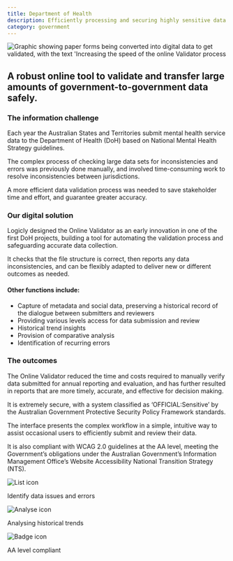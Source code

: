 ```yaml
---
title: Department of Health
description: Efficiently processing and securing highly sensitive data
category: government
---
```

<div class="grid grid-cols-12 gap-0 lg:gap-8">

<div class="col-span-12 project-images">
    <img src="/Projects/Images/8_Department_of_health/Department-of-health-increasing-the-spread-of-the-online-vlidator-process.jpg" alt="Graphic showing paper forms being converted into digital data to get validated, with the text 'Increasing the speed of the online Validator process" />
</div>


<div class="col-span-12 lg:col-span-9 project-text lg:order-last">
<div>

## A robust online tool to validate and transfer large amounts of government-to-government data safely.

### The information challenge
Each year the Australian States and Territories submit mental health service data to the Department of Health (DoH) based on National Mental Health Strategy guidelines.

The complex process of checking large data sets for inconsistencies and errors was previously done manually, and involved time-consuming work to resolve inconsistencies between jurisdictions.

A more efficient data validation process was needed to save stakeholder time and effort, and guarantee greater accuracy.

### Our digital solution
Logicly designed the Online Validator as an early innovation in one of the first DoH projects, building a tool for automating the validation process and safeguarding accurate data collection.

It checks that the file structure is correct, then reports any data inconsistencies, and can be flexibly adapted to deliver new or different outcomes as needed.

#### Other functions include:
<div class="project-text-list">
  <ul>
    <li>Capture of metadata and social data, preserving a historical record of the dialogue between submitters and reviewers</li>
    <li>Providing various levels access for data submission and review</li>
    <li>Historical trend insights</li>
    <li>Provision of comparative analysis</li>
    <li>Identification of recurring errors</li>
  </ul>
</div>


### The outcomes
The Online Validator reduced the time and costs required to manually verify data submitted for annual reporting and evaluation, and has further resulted in reports that are more timely, accurate, and effective for decision making.

It is extremely secure, with a system classified as ‘OFFICIAL:Sensitive’ by the Australian Government Protective Security Policy Framework standards.
  
The interface presents the complex workflow in a simple, intuitive way to assist occasional users to efficiently submit and review their data.

It is also compliant with WCAG 2.0 guidelines at the AA level, meeting the Government’s obligations under the Australian Government’s Information Management Office’s Website Accessibility National Transition Strategy (NTS).

</div>
</div>


<div class="col-span-12 lg:col-span-3 icons-sidebar">
<div>
<img src="/Projects/Icons/8_Department_of_health/Identify_data_issues_and_errors.svg" alt="List icon" />

Identify data issues and errors
</div>

<div>
<img src="/Projects/Icons/8_Department_of_health/Analysing_historical_trends.svg" alt="Analyse icon" />

Analysing historical trends
</div>

<div class="icons-sidebar-last">
<img src="/Projects/Icons/8_Department_of_health/AA_Level_compliant.svg" alt="Badge icon" />

AA level compliant
</div>
</div>

</div>
